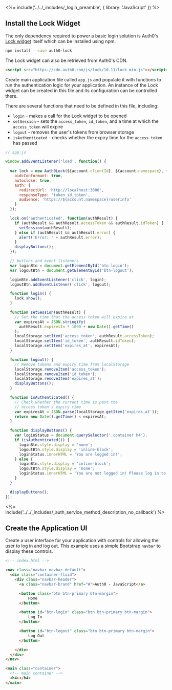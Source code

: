 <%= include('../../_includes/_login_preamble', { library: 'JavaScript' }) %>

## Install the Lock Widget

The only dependency required to power a basic login solution is Auth0's [Lock widget](/lock) itself which can be installed using npm.

```bash
npm install --save auth0-lock
```

The Lock widget can also be retrieved from Auth0's CDN.

```html
<script src="https://cdn.auth0.com/js/lock/10.11/lock.min.js"></script>
```

Create main application file called `app.js` and populate it with functions to run the authentication logic for your application. An instance of the Lock widget can be created in this file and its configuration can be controlled there.

There are several functions that need to be defined in this file, including: 

* `login` - makes a call for the Lock widget to be opened
* `setSession` - sets the `access_token`, `id_token`, and a time at which the `access_token` will expire
* `logout` - removes the user's tokens from browser storage
* `isAuthenticated` - checks whether the expiry time for the `access_token` has passed

```js
// app.js

window.addEventListener('load', function() {
  
  var lock = new Auth0Lock(${account.clientId}, ${account.namespace}, {
    oidcConformant: true,
    autoclose: true,
    auth: {
      redirectUrl: 'http://localhost:3000',
      responseType: 'token id_token',
      audience: 'https://${account.namespace}/userinfo'
    }
  });

  lock.on('authenticated', function(authResult) {
    if (authResult && authResult.accessToken && authResult.idToken) {
      setSession(authResult);
    } else if (authResult && authResult.error) {
      alert('Error: ' + authResult.error);
    }
    displayButtons();
  });

  // buttons and event listeners
  var loginBtn = document.getElementById('btn-login');
  var logoutBtn = document.getElementById('btn-logout');

  loginBtn.addEventListener('click', login);
  logoutBtn.addEventListener('click', logout);

  function login() {
    lock.show();
  }

  function setSession(authResult) {
    // Set the time that the access token will expire at
    var expiresAt = JSON.stringify(
      authResult.expiresIn * 1000 + new Date().getTime()
    );
    localStorage.setItem('access_token', authResult.accessToken);
    localStorage.setItem('id_token', authResult.idToken);
    localStorage.setItem('expires_at', expiresAt);
  }

  function logout() {
    // Remove tokens and expiry time from localStorage
    localStorage.removeItem('access_token');
    localStorage.removeItem('id_token');
    localStorage.removeItem('expires_at');
    displayButtons();
  }

  function isAuthenticated() {
    // Check whether the current time is past the
    // access token's expiry time
    var expiresAt = JSON.parse(localStorage.getItem('expires_at'));
    return new Date().getTime() < expiresAt;
  }

  function displayButtons() {
    var loginStatus = document.querySelector('.container h4');
    if (isAuthenticated()) {
      loginBtn.style.display = 'none';
      logoutBtn.style.display = 'inline-block';
      loginStatus.innerHTML = 'You are logged in!';
    } else {
      loginBtn.style.display = 'inline-block';
      logoutBtn.style.display = 'none';
      loginStatus.innerHTML = 'You are not logged in! Please log in to continue.';
    }
  }

  displayButtons();
});

```

<%= include('../../_includes/_auth_service_method_description_no_callback') %>

## Create the Application UI

Create a user interface for your application with controls for allowing the user to log in and log out. This example uses a simple Bootstrap `navbar` to display these controls.

```html
<!-- index.html -->

<nav class="navbar navbar-default">
  <div class="container-fluid">
    <div class="navbar-header">
      <a class="navbar-brand" href="#">Auth0 - JavaScript</a>

      <button class="btn btn-primary btn-margin">
          Home
      </button>

      <button id="btn-login" class="btn btn-primary btn-margin">
          Log In
      </button>

      <button id="btn-logout" class="btn btn-primary btn-margin">
          Log Out
      </button>

    </div>
  </div>
</nav>

<main class="container">
  <!-- main container -->
  <h4></h4>
</main>
```